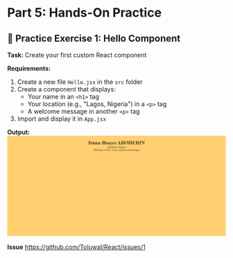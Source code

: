 # **Part 5: Hands-On Practice**

## 🎯 Practice Exercise 1: Hello Component

**Task:** Create your first custom React component

**Requirements:**
1. Create a new file `Hello.jsx` in the `src` folder
2. Create a component that displays:
   * Your name in an `<h1>` tag
   * Your location (e.g., "Lagos, Nigeria") in a `<p>` tag
   * A welcome message in another `<p>` tag
3. Import and display it in `App.jsx`

**Output:**
![alt text](<Screenshot 2025-10-17 154327.png>)

**Issue**
https://github.com/Toluwal/React/issues/1